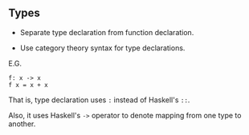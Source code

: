 Types
-----

* Separate type declaration from function declaration.

* Use category theory syntax for type declarations.

E.G.
```PureBit
f: x -> x
f x = x + x
```

That is, type declaration uses `:` instead of Haskell's `::`.

Also, it uses Haskell's `->` operator to denote mapping from one type to another.
